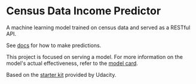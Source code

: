 # Census Data Income Predictor
A machine learning model trained on census data and served as a RESTful API.

See [docs](https://census-data-income-predictor.herokuapp.com/docs/) for how to make predictions.

This project is focused on serving a model. For more information on the model's actual effectiveness, refer to the [model card](model_card.md).


Based on the [starter kit](https://github.com/udacity/nd0821-c3-starter-code) provided by Udacity.
